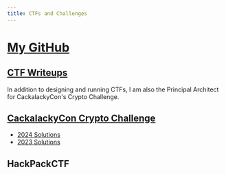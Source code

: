```yaml
---
title: CTFs and Challenges
---
```


# [My GitHub](https://github.com/1337kiwi)

## [CTF Writeups](/tags/writeup/)

In addition to designing and running CTFs, I am also the Principal Architect for CackalackyCon's Crypto Challenge. 

## [CackalackyCon Crypto Challenge](https://github.com/1337kiwi/cackalacky-crypto-chal)

- [2024 Solutions](/2024/09/2024-09-24-cackalacky-2024-solutions/)
- [2023 Solutions](https://github.com/1337kiwi/cackalacky-crypto-chal/tree/main/2023)

## HackPackCTF

